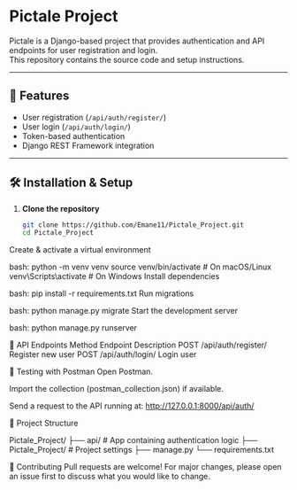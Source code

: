 # Pictale Project

Pictale is a Django-based project that provides authentication and API endpoints for user registration and login.  
This repository contains the source code and setup instructions.

---

## 🚀 Features
- User registration (`/api/auth/register/`)
- User login (`/api/auth/login/`)
- Token-based authentication
- Django REST Framework integration

---

## 🛠️ Installation & Setup

1. **Clone the repository**
   ```bash
   git clone https://github.com/Emane11/Pictale_Project.git
   cd Pictale_Project
Create & activate a virtual environment

bash:
python -m venv venv
source venv/bin/activate   # On macOS/Linux
venv\Scripts\activate      # On Windows
Install dependencies

bash:
pip install -r requirements.txt
Run migrations

bash:
python manage.py migrate
Start the development server

bash:
python manage.py runserver

📡 API Endpoints
Method	Endpoint	Description
POST	/api/auth/register/	Register new user
POST	/api/auth/login/	Login user

🧪 Testing with Postman
Open Postman.

Import the collection (postman_collection.json) if available.

Send a request to the API running at:
http://127.0.0.1:8000/api/auth/

📂 Project Structure

Pictale_Project/
├── api/                # App containing authentication logic
├── Pictale_Project/    # Project settings
├── manage.py
└── requirements.txt

🤝 Contributing
Pull requests are welcome! For major changes, please open an issue first to discuss what you would like to change.
